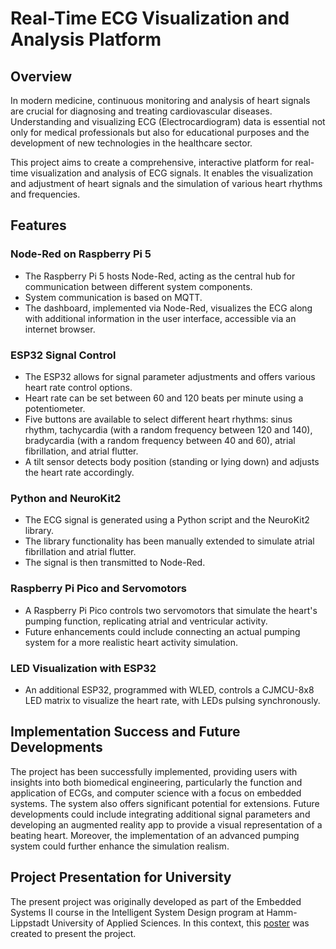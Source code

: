 # Real-Time ECG Visualization and Analysis Platform

## Overview

In modern medicine, continuous monitoring and analysis of heart signals are crucial for diagnosing and treating cardiovascular diseases. Understanding and visualizing ECG (Electrocardiogram) data is essential not only for medical professionals but also for educational purposes and the development of new technologies in the healthcare sector.

This project aims to create a comprehensive, interactive platform for real-time visualization and analysis of ECG signals. It enables the visualization and adjustment of heart signals and the simulation of various heart rhythms and frequencies.

## Features

### Node-Red on Raspberry Pi 5
- The Raspberry Pi 5 hosts Node-Red, acting as the central hub for communication between different system components.
- System communication is based on MQTT.
- The dashboard, implemented via Node-Red, visualizes the ECG along with additional information in the user interface, accessible via an internet browser.

### ESP32 Signal Control
- The ESP32 allows for signal parameter adjustments and offers various heart rate control options.
- Heart rate can be set between 60 and 120 beats per minute using a potentiometer.
- Five buttons are available to select different heart rhythms: sinus rhythm, tachycardia (with a random frequency between 120 and 140), bradycardia (with a random frequency between 40 and 60), atrial fibrillation, and atrial flutter.
- A tilt sensor detects body position (standing or lying down) and adjusts the heart rate accordingly.

### Python and NeuroKit2
- The ECG signal is generated using a Python script and the NeuroKit2 library.
- The library functionality has been manually extended to simulate atrial fibrillation and atrial flutter.
- The signal is then transmitted to Node-Red.

### Raspberry Pi Pico and Servomotors
- A Raspberry Pi Pico controls two servomotors that simulate the heart's pumping function, replicating atrial and ventricular activity.
- Future enhancements could include connecting an actual pumping system for a more realistic heart activity simulation.

### LED Visualization with ESP32
- An additional ESP32, programmed with WLED, controls a CJMCU-8x8 LED matrix to visualize the heart rate, with LEDs pulsing synchronously.

## Implementation Success and Future Developments

The project has been successfully implemented, providing users with insights into both biomedical engineering, particularly the function and application of ECGs, and computer science with a focus on embedded systems. The system also offers significant potential for extensions. Future developments could include integrating additional signal parameters and developing an augmented reality app to provide a visual representation of a beating heart. Moreover, the implementation of an advanced pumping system could further enhance the simulation realism.

## Project Presentation for University  

The present project was originally developed as part of the Embedded Systems II course in the Intelligent System Design program at Hamm-Lippstadt University of Applied Sciences. In this context, this [poster](https://github.com/user-attachments/files/16248193/Niggemann_Poster.pdf) was created to present the project. 











